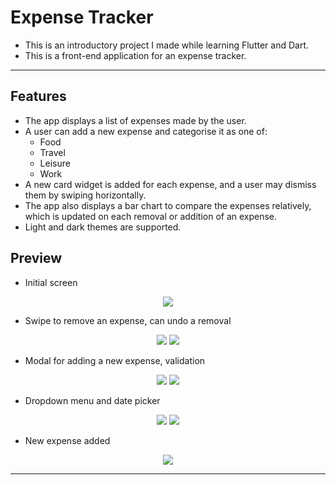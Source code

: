 # Expense Tracker
- This is an introductory project I made while learning Flutter and Dart.
- This is a front-end application for an expense tracker.
---

## Features
- The app displays a list of expenses made by the user.
- A user can add a new expense and categorise it as one of:
  * Food
  * Travel
  * Leisure
  * Work
- A new card widget is added for each expense, and a user may dismiss them by swiping horizontally.
- The app also displays a bar chart to compare the expenses relatively, which is updated on each removal or addition of an expense.
- Light and dark themes are supported.

## Preview
- Initial screen
<p align="center">
  <img src="https://github.com/Vidhish-Trivedi/Expense-Tracker-FlutterBasics/assets/96025781/7224daf7-89b2-44b8-8c3c-2866f372f74b" />
</p>

- Swipe to remove an expense, can undo a removal
<p align="center">
  <img src="https://github.com/Vidhish-Trivedi/Expense-Tracker-FlutterBasics/assets/96025781/82fb3efe-e36f-443a-8413-41c73f81a45a" />
  <img src="https://github.com/Vidhish-Trivedi/Expense-Tracker-FlutterBasics/assets/96025781/cdb79e88-f2fa-4e30-ac9c-42115657e57b" />
</p>

- Modal for adding a new expense, validation
<p align="center">
  <img src="https://github.com/Vidhish-Trivedi/Expense-Tracker-FlutterBasics/assets/96025781/11e00112-edb1-4f52-b922-7685a358c4f2" />
  <img src="https://github.com/Vidhish-Trivedi/Expense-Tracker-FlutterBasics/assets/96025781/4aaafa09-0be7-4d9a-b39f-e119678411ca" />
</p>

- Dropdown menu and date picker
<p align="center">
  <img src="https://github.com/Vidhish-Trivedi/Expense-Tracker-FlutterBasics/assets/96025781/9c08114c-6d09-4d77-9a6a-6203a9ddf6fb" />
  <img src="https://github.com/Vidhish-Trivedi/Expense-Tracker-FlutterBasics/assets/96025781/246a96a1-c1cf-4f54-b76e-2ae1ae8acca8" />
</p>

- New expense added
<p align="center">
  <img src="https://github.com/Vidhish-Trivedi/Expense-Tracker-FlutterBasics/assets/96025781/f7f432fe-ea16-4e4f-878d-a18d3a418de9" />
</p>

---
